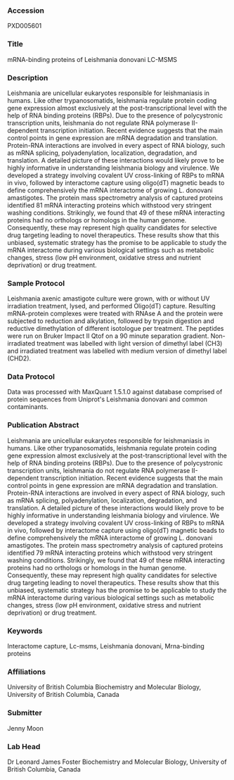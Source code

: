 ### Accession
PXD005601

### Title
mRNA-binding proteins of Leishmania donovani LC-MSMS

### Description
Leishmania are unicellular eukaryotes responsible for leishmaniasis in humans. Like other trypanosomatids, leishmania regulate protein coding gene expression almost exclusively at the post-transcriptional level with the help of RNA binding proteins (RBPs).  Due to the presence of polycystronic transcription units, leishmania do not regulate RNA polymerase II-dependent transcription initiation. Recent evidence suggests that the main control points in gene expression are mRNA degradation and translation. Protein-RNA interactions are involved in every aspect of RNA biology, such as mRNA splicing, polyadenylation, localization, degradation, and translation. A detailed picture of these interactions would likely prove to be highly informative in understanding leishmania biology and virulence. We developed a strategy involving covalent UV cross-linking of RBPs to mRNA in vivo, followed by interactome capture using oligo(dT) magnetic beads to define comprehensively the mRNA interactome of growing L. donovani amastigotes. The protein mass spectrometry analysis of captured proteins identified 81 mRNA interacting proteins which withstood very stringent washing conditions. Strikingly, we found that 49 of these mRNA interacting proteins had no orthologs or homologs in the human genome. Consequently, these may represent high quality candidates for selective drug targeting leading to novel therapeutics. These results show that this unbiased, systematic strategy has the promise to be applicable to study the mRNA interactome during various biological settings such as metabolic changes, stress (low pH environment, oxidative stress and nutrient deprivation) or drug treatment.

### Sample Protocol
Leishmania axenic amastigote culture were grown, with or without UV irradiation treatment, lysed, and performed Oligo(dT) capture. Resulting mRNA-protein complexes were treated with RNAse A and the protein were subjected to reduction and alkylation, followed by trypsin digestion and reductive dimethylation of different isotologue per treatment. The peptides were run on Bruker Impact II Qtof on a 90 minute separation gradient. Non-irradiated treatment was labelled with light version of dimethyl label (CH3) and irradiated treatment was labelled with medium version of dimethyl label (CHD2).

### Data Protocol
Data was processed with MaxQuant 1.5.1.0 against database comprised of protein sequences from Uniprot's Leishmania donovani and common contaminants.

### Publication Abstract
Leishmania are unicellular eukaryotes responsible for leishmaniasis in humans. Like other trypanosomatids, leishmania regulate protein coding gene expression almost exclusively at the post-transcriptional level with the help of RNA binding proteins (RBPs). Due to the presence of polycystronic transcription units, leishmania do not regulate RNA polymerase II-dependent transcription initiation. Recent evidence suggests that the main control points in gene expression are mRNA degradation and translation. Protein-RNA interactions are involved in every aspect of RNA biology, such as mRNA splicing, polyadenylation, localization, degradation, and translation. A detailed picture of these interactions would likely prove to be highly informative in understanding leishmania biology and virulence. We developed a strategy involving covalent UV cross-linking of RBPs to mRNA in vivo, followed by interactome capture using oligo(dT) magnetic beads to define comprehensively the mRNA interactome of growing L. donovani amastigotes. The protein mass spectrometry analysis of captured proteins identified 79 mRNA interacting proteins which withstood very stringent washing conditions. Strikingly, we found that 49 of these mRNA interacting proteins had no orthologs or homologs in the human genome. Consequently, these may represent high quality candidates for selective drug targeting leading to novel therapeutics. These results show that this unbiased, systematic strategy has the promise to be applicable to study the mRNA interactome during various biological settings such as metabolic changes, stress (low pH environment, oxidative stress and nutrient deprivation) or drug treatment.

### Keywords
Interactome capture, Lc-msms, Leishmania donovani, Mrna-binding proteins

### Affiliations
University of British Columbia
Biochemistry and Molecular Biology, University of British Columbia, Canada

### Submitter
Jenny Moon

### Lab Head
Dr Leonard James Foster
Biochemistry and Molecular Biology, University of British Columbia, Canada


